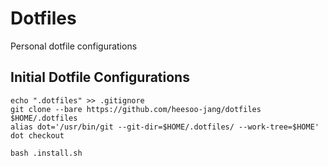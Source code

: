 # Dotfiles
Personal dotfile configurations

## Initial Dotfile Configurations

```
echo ".dotfiles" >> .gitignore
git clone --bare https://github.com/heesoo-jang/dotfiles $HOME/.dotfiles
alias dot='/usr/bin/git --git-dir=$HOME/.dotfiles/ --work-tree=$HOME'
dot checkout

bash .install.sh
```
